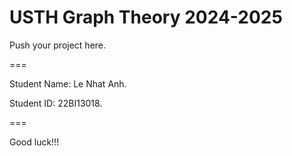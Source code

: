 # USTH Graph Theory 2024-2025

Push your project here.

===

Student Name: Le Nhat Anh.

Student ID: 22BI13018.

===

Good luck!!!